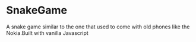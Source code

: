 # SnakeGame
A snake game similar to the one that used to come with old phones like the Nokia.Built with vanilla Javascript
